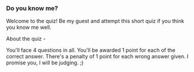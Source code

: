 ### Do you know me?

Welcome to the quiz!
Be my guest and attempt this short quiz if you think you know me well.

About the quiz - 

You'll face 4 questions in all.
You'll be awarded 1 point for each of the correct answer.
There's a penalty of 1 point for each wrong answer given. 
I promise you, I will be judging. ;)
